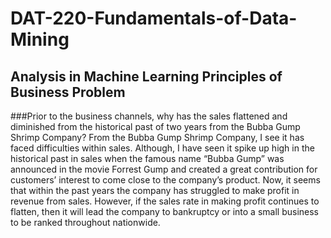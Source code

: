 # DAT-220-Fundamentals-of-Data-Mining

## Analysis in Machine Learning Principles of Business Problem

###Prior to the business channels, why has the sales flattened and diminished from the historical past of two years from the Bubba Gump Shrimp Company?
From the Bubba Gump Shrimp Company, I see it has faced difficulties within sales. Although, I have seen it spike up high in the historical past in sales when the famous name “Bubba Gump” was announced in the movie Forrest Gump and created a great contribution for customers’ interest to come close to the company’s product. Now, it seems that within the past years the company has struggled to make profit in revenue from sales. However, if the sales rate in making profit continues to flatten, then it will lead the company to bankruptcy or into a small business to be ranked throughout nationwide.
